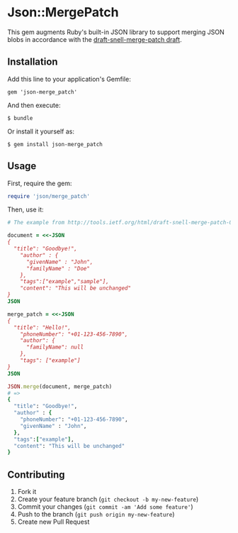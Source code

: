 # Json::MergePatch

This gem augments Ruby's built-in JSON library to support merging JSON blobs
in accordance with the [draft-snell-merge-patch
draft](http://tools.ietf.org/html/draft-snell-merge-patch-08).

## Installation

Add this line to your application's Gemfile:

    gem 'json-merge_patch'

And then execute:

    $ bundle

Or install it yourself as:

    $ gem install json-merge_patch

## Usage

First, require the gem:

```ruby
require 'json/merge_patch'
```

Then, use it:

```ruby
# The example from http://tools.ietf.org/html/draft-snell-merge-patch-08#section-2

document = <<-JSON
{
  "title": "Goodbye!",
    "author" : {
      "givenName" : "John",
      "familyName" : "Doe"
    },
    "tags":["example","sample"],
    "content": "This will be unchanged"
}
JSON

merge_patch = <<-JSON
{
  "title": "Hello!",
    "phoneNumber": "+01-123-456-7890",
    "author": {
      "familyName": null
    },
    "tags": ["example"]
}
JSON

JSON.merge(document, merge_patch)
# => 
{
  "title": "Goodbye!",
  "author" : {
    "phoneNumber": "+01-123-456-7890",
    "givenName" : "John",
  },
  "tags":["example"],
  "content": "This will be unchanged"
}
```

## Contributing

1. Fork it
2. Create your feature branch (`git checkout -b my-new-feature`)
3. Commit your changes (`git commit -am 'Add some feature'`)
4. Push to the branch (`git push origin my-new-feature`)
5. Create new Pull Request
